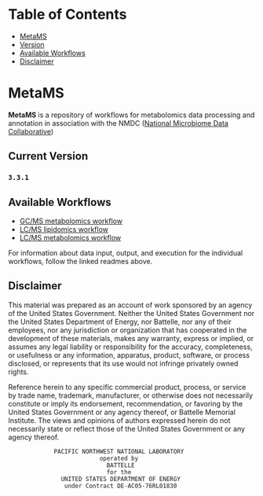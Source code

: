 # Table of Contents  
  - [MetaMS](#metams)  
  - [Version](#current-version)  
  - [Available Workflows](#available-workflows)
  - [Disclaimer](#disclaimer)

# MetaMS

**MetaMS** is a repository of workflows for metabolomics data processing and annotation in association with the NMDC ([National Microbiome Data Collaborative](https://microbiomedata.org/))

## Current Version

### `3.3.1`

## Available Workflows

- [GC/MS metabolomics workflow](docs/gcms_metabolomics/README_GCMS.md)
- [LC/MS lipidomics workflow](docs/lcms_lipidomics/README_LCMS_LIPID.md)
- [LC/MS metabolomics workflow](docs/lcms_metabolomics/README_LCMS_METABOLOMICS.md)

For information about data input, output, and execution for the individual workflows, follow the linked readmes above.

## Disclaimer

This material was prepared as an account of work sponsored by an agency of the
United States Government.  Neither the United States Government nor the United
States Department of Energy, nor Battelle, nor any of their employees, nor any
jurisdiction or organization that has cooperated in the development of these
materials, makes any warranty, express or implied, or assumes any legal
liability or responsibility for the accuracy, completeness, or usefulness or
any information, apparatus, product, software, or process disclosed, or
represents that its use would not infringe privately owned rights.

Reference herein to any specific commercial product, process, or service by
trade name, trademark, manufacturer, or otherwise does not necessarily
constitute or imply its endorsement, recommendation, or favoring by the United
States Government or any agency thereof, or Battelle Memorial Institute. The
views and opinions of authors expressed herein do not necessarily state or
reflect those of the United States Government or any agency thereof.

                 PACIFIC NORTHWEST NATIONAL LABORATORY
                              operated by
                                BATTELLE
                                for the
                   UNITED STATES DEPARTMENT OF ENERGY
                    under Contract DE-AC05-76RL01830
